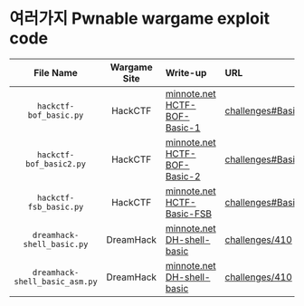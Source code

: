 # 여러가지 Pwnable wargame exploit code
|File Name|Wargame Site|Write-up|URL|
|:---:|:---:|:---|:---|
|`hackctf-bof_basic.py`|HackCTF|<a href="https://minnote.net/pwnable/HCTF-BOF-Basic-1/" target="_blank">minnote.net HCTF-BOF-Basic-1</a>|<a href="https://ctf.j0n9hyun.xyz/challenges#Basic_BOF%20#1" target="_blank">challenges#Basic_BOF%20#1</a>|
|`hackctf-bof_basic2.py`|HackCTF|<a href="https://minnote.net/pwnable/HCTF-BOF-Basic-2/" target="_blank">minnote.net HCTF-BOF-Basic-2</a>|<a href="https://ctf.j0n9hyun.xyz/challenges#Basic_BOF%20#2" target="_blank">challenges#Basic_BOF%20#2</a>|
|`hackctf-fsb_basic.py`|HackCTF|<a href="https://minnote.net/pwnable/HCTF-Basic-FSB/" target="_blank">minnote.net HCTF-Basic-FSB</a>|<a href="https://ctf.j0n9hyun.xyz/challenges#Basic_FSB" target="_blank">challenges#Basic_FSB</a>|
|`dreamhack-shell_basic.py`|DreamHack|<a href="https://minnote.net/pwnable/DH-shell-basic/" target="_blank">minnote.net DH-shell-basic</a>|<a href="https://dreamhack.io/wargame/challenges/410/" target="_blank">challenges/410</a>|
|`dreamhack-shell_basic_asm.py`|DreamHack|<a href="https://minnote.net/pwnable/DH-shell-basic/" target="_blank">minnote.net DH-shell-basic</a>|<a href="https://dreamhack.io/wargame/challenges/410/" target="_blank">challenges/410</a>|
